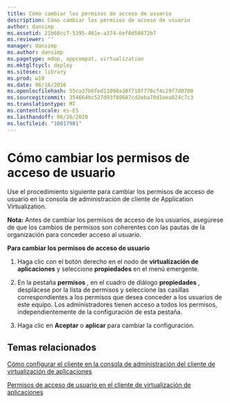 ```yaml
---
title: Cómo cambiar los permisos de acceso de usuario
description: Cómo cambiar los permisos de acceso de usuario
author: dansimp
ms.assetid: 21b60cc7-5395-401e-a374-6ef0d58872b7
ms.reviewer: ''
manager: dansimp
ms.author: dansimp
ms.pagetype: mdop, appcompat, virtualization
ms.mktglfcycl: deploy
ms.sitesec: library
ms.prod: w10
ms.date: 06/16/2016
ms.openlocfilehash: 55ca37b0fed11098a38f718f778cf4c29f7d0700
ms.sourcegitcommit: 354664bc527d93f80687cd2eba70d1eea024c7c3
ms.translationtype: MT
ms.contentlocale: es-ES
ms.lasthandoff: 06/26/2020
ms.locfileid: "10817981"
---
```

# Cómo cambiar los permisos de acceso de usuario


Use el procedimiento siguiente para cambiar los permisos de acceso de usuario en la consola de administración de cliente de Application Virtualization.

**Nota:**  Antes de cambiar los permisos de acceso de los usuarios, asegúrese de que los cambios de permisos son coherentes con las pautas de la organización para conceder acceso al usuario.

 

**Para cambiar los permisos de acceso de usuario**

1.  Haga clic con el botón derecho en el nodo de **virtualización de aplicaciones** y seleccione **propiedades** en el menú emergente.

2.  En la pestaña **permisos** , en el cuadro de diálogo **propiedades** , desplácese por la lista de permisos y seleccione las casillas correspondientes a los permisos que desea conceder a los usuarios de este equipo. Los administradores tienen acceso a todos los permisos, independientemente de la configuración de esta pestaña.

3.  Haga clic en **Aceptar** o **aplicar** para cambiar la configuración.

## Temas relacionados


[Cómo configurar el cliente en la consola de administración del cliente de virtualización de aplicaciones](how-to-configure-the-client-in-the-application-virtualization-client-management-console.md)

[Permisos de acceso de usuario en el cliente de virtualización de aplicaciones](user-access-permissions-in-application-virtualization-client.md)

 

 





